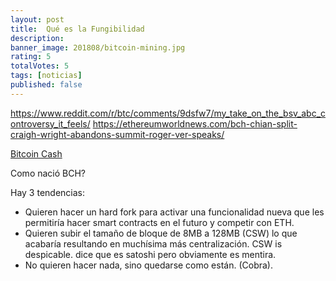 ```yaml
---
layout: post
title:  Qué es la Fungibilidad
description: 
banner_image: 201808/bitcoin-mining.jpg
rating: 5
totalVotes: 5
tags: [noticias]
published: false
---
```


https://www.reddit.com/r/btc/comments/9dsfw7/my_take_on_the_bsv_abc_controversy_it_feels/
https://ethereumworldnews.com/bch-chian-split-craigh-wright-abandons-summit-roger-ver-speaks/

<!--more-->

[Bitcoin Cash](/que-es-bitcoin-cash/)

Como nació BCH?

Hay 3 tendencias:

- Quieren hacer un hard fork para activar una funcionalidad nueva que les permitiría hacer smart contracts en el futuro y competir con ETH.
- Quieren subir el tamaño de bloque de 8MB a 128MB (CSW) lo que acabaría resultando en muchísima más centralización. CSW is despicable. dice que es satoshi pero obviamente es mentira.
- No quieren hacer nada, sino quedarse como están. (Cobra).



